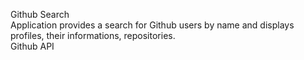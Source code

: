 Github Search  
Application provides a search for Github users by name and displays profiles, their informations, repositories.  
Github API
